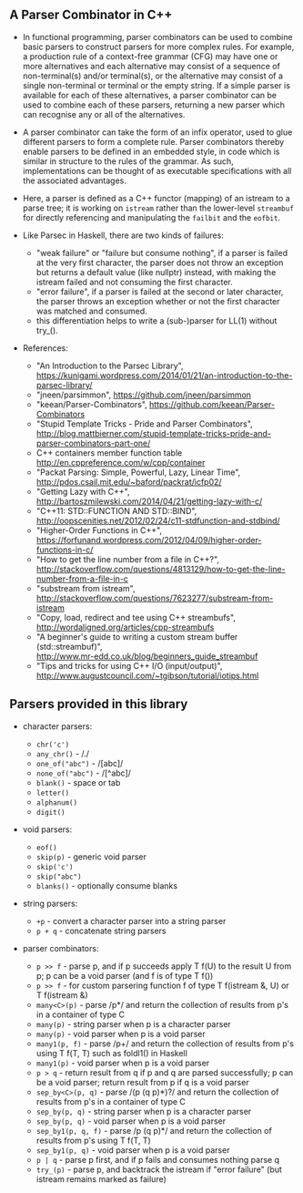 ## A Parser Combinator in C++
- In functional programming, parser combinators can be used to combine basic parsers to construct parsers for more complex rules. For example, a production rule of a context-free grammar (CFG) may have one or more alternatives and each alternative may consist of a sequence of non-terminal(s) and/or terminal(s), or the alternative may consist of a single non-terminal or terminal or the empty string. If a simple parser is available for each of these alternatives, a parser combinator can be used to combine each of these parsers, returning a new parser which can recognise any or all of the alternatives.
- A parser combinator can take the form of an infix operator, used to glue different parsers to form a complete rule. Parser combinators thereby enable parsers to be defined in an embedded style, in code which is similar in structure to the rules of the grammar. As such, implementations can be thought of as executable specifications with all the associated advantages.
- Here, a parser is defined as a C++ functor (mapping) of an istream to a parse tree; it is working on `istream` rather than the lower-level `streambuf` for directly referencing and manipulating the `failbit` and the `eofbit`.  
- Like Parsec in Haskell, there are two kinds of failures:  
  - "weak failure" or "failure but consume nothing", if a parser is failed at the very first character, the parser does not throw an exception but returns a default value (like nullptr) instead, with making the istream failed and not consuming the first character.  
  - "error failure", if a parser is failed at the second or later character, the parser throws an exception whether or not the first character was matched and consumed.  
  - this differentiation helps to write a (sub-)parser for LL(1) without try_().  

- References:  
  - "An Introduction to the Parsec Library",  
    https://kunigami.wordpress.com/2014/01/21/an-introduction-to-the-parsec-library/  
  - "jneen/parsimmon", https://github.com/jneen/parsimmon  
  - "keean/Parser-Combinators", https://github.com/keean/Parser-Combinators  
  - "Stupid Template Tricks - Pride and Parser Combinators",  
    http://blog.mattbierner.com/stupid-template-tricks-pride-and-parser-combinators-part-one/  
  - C++ containers member function table  
    http://en.cppreference.com/w/cpp/container  
  - "Packat Parsing: Simple, Powerful, Lazy, Linear Time",  
    http://pdos.csail.mit.edu/~baford/packrat/icfp02/  
  - "Getting Lazy with C++", http://bartoszmilewski.com/2014/04/21/getting-lazy-with-c/  
  - "C++11: STD::FUNCTION AND STD::BIND",  
    http://oopscenities.net/2012/02/24/c11-stdfunction-and-stdbind/  
  - "Higher-Order Functions in C++",  
    https://forfunand.wordpress.com/2012/04/09/higher-order-functions-in-c/  
  - "How to get the line number from a file in C++?",  
    http://stackoverflow.com/questions/4813129/how-to-get-the-line-number-from-a-file-in-c  
  - "substream from istream",  
    http://stackoverflow.com/questions/7623277/substream-from-istream  
  - "Copy, load, redirect and tee using C++ streambufs",  
    http://wordaligned.org/articles/cpp-streambufs  
  - "A beginner's guide to writing a custom stream buffer (std::streambuf)",  
    http://www.mr-edd.co.uk/blog/beginners_guide_streambuf  
  - "Tips and tricks for using C++ I/O (input/output)",  
    http://www.augustcouncil.com/~tgibson/tutorial/iotips.html  

## Parsers provided in this library
- character parsers:  
  - `chr('c')`  
  - `any_chr()`       - /./  
  - `one_of("abc")`   - /[abc]/  
  - `none_of("abc")`  - /[^abc]/  
  - `blank()`         - space or tab  
  - `letter()`  
  - `alphanum()`  
  - `digit()`  

- void parsers:  
  - `eof()`  
  - `skip(p)`         - generic void parser  
  - `skip('c')`  
  - `skip("abc")`  
  - `blanks()`        - optionally consume blanks  

- string parsers:  
  - `+p`              - convert a character parser into a string parser  
  - `p + q`           - concatenate string parsers  

- parser combinators:  
  - `p >> f`          - parse p, and if p succeeds apply T f(U) to the result U from p; p can be a void parser (and f is of type T f())
  - `p >> f`	        - for custom parsering function f of type T f(istream &, U) or T f(istream &)  
  - `many<C>(p)`	    - parse /p*/ and return the collection of results from p's in a container of type C  
  - `many(p)`	        - string parser when p is a character parser  
  - `many(p)`         - void parser when p is a void parser  
  - `many1(p, f)`	    - parse /p+/ and return the collection of results from p's using T f(T, T) such as foldl1() in Haskell  
  - `many1(p)`	      - void parser when p is a void parser  
  - `p > q`	          - return result from q if p and q are parsed successfully; p can be a void parser; return result from p if q is a void parser  
  - `sep_by<C>(p, q)` - parse /(p (q p)*)?/ and return the collection of results from p's in a container of type C  
  - `sep_by(p, q)`	  - string parser when p is a character parser  
  - `sep_by(p, q)`	  - void parser when p is a void parser  
  - `sep_by1(p, q, f)` - parse /p (q p)*/ and return the collection of results from p's using T f(T, T)  
  - `sep_by1(p, q)`   - void parser when p is a void parser  
  - `p | q`	          - parse p first, and if p fails and consumes nothing parse q  
  - `try_(p)`	        - parse p, and backtrack the istream if "error failure" (but istream remains marked as failure)  
